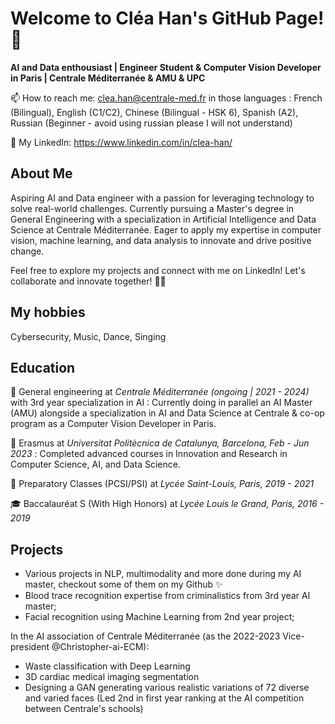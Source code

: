 <!--
**Clealiya/Clealiya** is a ✨ _special_ ✨ repository because its `README.md` (this file) appears on your GitHub profile.

Here are some ideas to get you started:

- 🔭 I’m currently working on ...
- 🌱 I’m currently learning ...
- 👯 I’m looking to collaborate on ...
- 🤔 I’m looking for help with ...
- 💬 Ask me about ...
- 📫 How to reach me: ...
- 😄 Pronouns: ...
- ⚡ Fun fact: ...
-->

# Welcome to Cléa Han's GitHub Page! 👋

**AI and Data enthousiast | Engineer Student & Computer Vision Developer in Paris | Centrale Méditerranée & AMU & UPC**

📫 How to reach me: clea.han@centrale-med.fr in those languages : French (Bilingual), English (C1/C2), Chinese (Bilingual - HSK 6), Spanish (A2), Russian (Beginner - avoid using russian please I will not understand)

💬 My LinkedIn: https://www.linkedin.com/in/clea-han/ 

## About Me

Aspiring AI and Data engineer with a passion for leveraging technology to solve real-world challenges. Currently pursuing a Master's degree in General Engineering with a specialization in Artificial Intelligence and Data Science at Centrale Méditerranée. Eager to apply my expertise in computer vision, machine learning, and data analysis to innovate and drive positive change.

Feel free to explore my projects and connect with me on LinkedIn! Let's collaborate and innovate together! 🌟🤝

## My hobbies
Cybersecurity, Music, Dance, Singing

## Education

🔭 General engineering at *Centrale Méditerranée (ongoing | 2021 - 2024)* with 3rd year specialization in AI : Currently doing in parallel an AI Master (AMU) alongside a specialization in AI and Data Science at Centrale & co-op program as a Computer Vision Developer in Paris. 

🌱 Erasmus at *Universitat Politècnica de Catalunya, Barcelona, Feb - Jun 2023* : Completed advanced courses in Innovation and Research in Computer Science, AI, and Data Science.

👑 Preparatory Classes (PCSI/PSI) at *Lycée Saint-Louis, Paris, 2019 - 2021*  

🎓 Baccalauréat S (With High Honors) at *Lycée Louis le Grand, Paris, 2016 - 2019* 

## Projects
- Various projects in NLP, multimodality and more done during my AI master, checkout some of them on my Github ✨
- Blood trace recognition expertise from criminalistics from 3rd year AI master;
- Facial recognition using Machine Learning from 2nd year project;

In the AI association of Centrale Méditerranée (as the 2022-2023 Vice-president @Christopher-ai-ECM): 
- Waste classification with Deep Learning
- 3D cardiac medical imaging segmentation
- Designing a GAN generating various realistic variations of 72 diverse and varied faces (Led 2nd in first year ranking at the AI competition between Centrale's schools)
